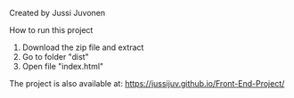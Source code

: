Created by Jussi Juvonen

How to run this project

1. Download the zip file and extract
2. Go to folder "dist"
3. Open file "index.html"

The project is also available at: https://jussijuv.github.io/Front-End-Project/
